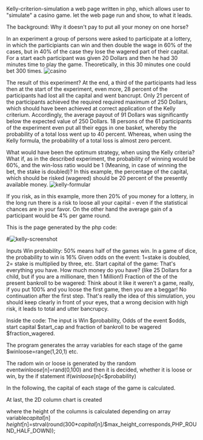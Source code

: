Kelly-criterion-simulation
a web page written in php, which allows user to "simulate" a casino game. let the web page run and show, to what it leads. 

The background: Why it doesn't pay to put all your money on one horse?

In an experiment a group of persons were asked to participate at a lottery, in which the participiants can win and then double the wage in 60% of the cases, but in 40% of the case they lose the wagered part of their capital. For a start each participant was given 20 Dollars and then he had 30 minutes time to play the game. Theoretically, in this 30 minutes one could bet 300 times.
![casino](https://github.com/ReinhardLenz/Kelly-criterion-simulation/assets/71219487/26941637-7d95-4cb4-9913-de62e90e2eb4)

The result of this experiment? At the end, a third of the participants had less then at the start of the experiment, even more, 28 percent of the participants had lost all the capital and went bancrupt. Only 21 percent of the participants achieved the required required maximum of 250 Dollars, which should have been achieved at correct application of the Kelly criterium. Accordingly, the average payout of 91 Dollars was significantly below the expected value of 250 Dollars. 18 persons of the 61 participants of the experiment even put all their eggs in one basket, whereby the probability of a total loss went up to 40 percent. Whereas, when using the Kelly formula, the probability of a total loss is almost zero percent.

What would have been the optimum strategy, when using the Kelly criteria? What if, as in the described experiment, the probability of winning would be 60%, and the win-loss ratio would be 1 (Meaning, in case of winning the bet, the stake is doubled)? In this example, the percentage of the capital, which should be risked (wagered) should be 20 percent of the presently available money.
![kelly-formular](https://github.com/ReinhardLenz/Kelly-criterion-simulation/assets/71219487/58af525f-ea48-4fd3-ae90-483c00ed5fb4)

If you risk, as in this example, more then 20% of you money for a lottery, in the long run there is a risk to loose all your capital - even if the statistical chances are in your favor. On the other hand the average gain of a participant would be 4% per game round.

This is the page generated by the php code:

#![kelly-screenshot](https://github.com/ReinhardLenz/Kelly-criterion-simulation/assets/71219487/5c9c1d75-0828-4bbc-bcee-05c79b27bbac)

Inputs
Win probability: 50% means half of the games win. In a game of dice, the probability to win is 16%
Given odds on the event:  1=stake is doubled, 2= stake is multiplied by three, etc.
Start capital of the game: That's everything you have. How much money do you have? (like 25 Dollars for a child, but if you are a millionare, then 1 Million!)
Fraction of the of the present bankroll to be wagered: Think about it like it weren't a game, really, if you put 100% and you loose the first game, then you are a beggar! No continuation  after the first step. That's really the idea of this simulation, you should keep clearly in front of your eyes, that a wrong decision with high risk, it leads to total and utter bancrupcy. 

Inside the code:
The input is Win $probability, Odds of the event $odds, start capital $start_cap and fraction of bankroll to be wagered $fraction_wagered.

The program generates the array variables for each stage of the game  $winloose=range(1,20,1) etc.

The radom win or loose is generated by the random event$winloose[$n]=rand(0,100) and then it is decided, whether it is loose or win, by the if statement if($winloose[$n]<$probability)

In the following, the capital of each stage of the game is calculated.

At last, the 2D column chart is created


 
 where the height of the columns is calculated  depending on array variable$capital[$n]
  $height[$n]=strval(round(300*$capital[$n]/$max_height_corresponds,PHP_ROUND_HALF_DOWN));
